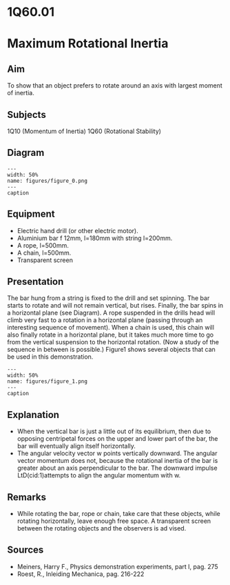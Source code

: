 # 1Q60.01 
  # Maximum Rotational Inertia 
    
  
## Aim   
 To show that an object prefers to rotate around an axis with largest moment of inertia.    
  
## Subjects   
 1Q10 (Momentum of Inertia) 1Q60 (Rotational Stability)   
  
## Diagram   
   
```{figure} figures/figure_0.png  
---  
width: 50%  
name: figures/figure_0.png  
---  
caption  
``` 
      
  
## Equipment   
 
 *  Electric hand drill (or other electric motor). 
 *  Aluminium bar f 12mm, l=180mm with string l=200mm. 
 *  A rope, l=500mm. 
 *  A chain, l=500mm. 
 *  Transparent screen
     
  
## Presentation   
 The bar hung from a string is fixed to the drill and set spinning. The bar starts to rotate and will not remain vertical, but rises. Finally, the bar spins in a horizontal plane (see Diagram). A rope suspended in the drills head will climb very fast to a rotation in a horizontal plane (passing through an interesting sequence of movement). When a chain is used, this chain will also finally rotate in a horizontal plane, but it takes much more time to go from the vertical suspension to the horizontal rotation. (Now a study of the sequence in between is possible.) Figure1 shows several objects that can be used in this demonstration.     
```{figure} figures/figure_1.png  
---  
width: 50%  
name: figures/figure_1.png  
---  
caption  
``` 
   
  
## Explanation   
 
 *  When the vertical bar is just a little out of its equilibrium, then due to opposing centripetal forces on the upper and lower part of the bar, the bar will eventually align itself horizontally. 
 *  The angular velocity vector w points vertically downward. The angular vector momentum does not, because the rotational inertia of the bar is greater about an axis perpendicular to the bar. The downward impulse LtD(cid:1)attempts to align the angular momentum with w.
    
  
## Remarks   
 
 *  While rotating the bar, rope or chain, take care that these objects, while rotating horizontally, leave enough free space. A transparent screen between the rotating objects and the observers is ad
vised.   
  
## Sources   
 
 *  Meiners, Harry F., Physics demonstration experiments, part I, pag. 275 
 *  Roest, R., Inleiding Mechanica, pag. 216-222
  